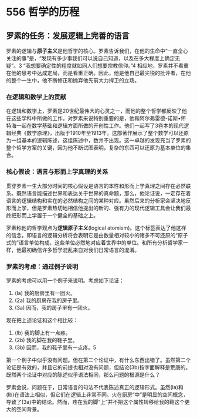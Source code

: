 # 556 哲学的历程

## 罗素的任务：发展逻辑上完善的语言

罗素的逻辑与**原子主义**是他哲学的核心。罗素告诉我们，在他的生命中“一直全心关注的事”是，“发现有多少事我们可以说自己知道，以及在多大程度上确定无疑”。3 “我想要确定性的程度就如同人们想要宗教信仰。”4 相应地，罗素并不看重在他的思考中达成定局，而是看重正确。因此，他是他自己最尖锐的批评者，在他的整个一生中，他不断修正和抛弃他先前大力捍卫的立场。

### 在逻辑和数学上的贡献

在逻辑和数学上，罗素是20世纪最伟大的心灵之一，而他的整个哲学都反映了他在这些学科中所做的工作。对罗素来说特别重要的是，他和阿尔弗雷德-诺斯•怀特海一起在数学基础和逻辑方面所做的开创性工作。他们一起写了3卷本的现代逻辑经典《数学原理》，出版于1910年至1913年。这部著作展示了整个数学可以还原为一组基本的逻辑陈述，这组陈述中，数并不出现。这一卓越的发现充当了罗素的整个哲学方案的关键，因为他不断试图表明，复杂的东西可以还原为基本单位的集合。

### 核心假设：语言与形而上学真理的关系

贯穿罗素一生大部分时间的核心假设是语言的本性和形而上学真理之间存在必然联系。既然语言能描述世界和表达关于世界的真命题，那么，他论证说，一定存在着语言的逻辑结构和实在的必然结构之间的某种对应。虽然后来的分析家会坚决地反形而上学，但是罗素热切地相信他提出的新的、强有力的现代逻辑工具会让我们最终把形而上学置于一个健全的基础之上。

罗素称他的哲学观点为**逻辑原子主义**(logical atomism)。这个标签表达了他这样的信念，即语言的逻辑分析将会表明它是由数量相对较小的诸多不可还原的“原子式的”语言单位构成，这些单位必然地对应着世界中的单位。和所有分析哲学家一样，他最初确信许多哲学混乱来自对我们日常语言的混淆。

### 罗素的考虑：通过例子说明

罗素的考虑可以用一个例子来说明。考虑如下论证：

1. (la) 我的厨房里有一团火。
2. (2a) 我的厨房在我的房子里。
3. (3a) 因而，我的房子里有一团火。

现在把上述论证和这个相比较：

1. (lb) 我的脚上有一点疼。
2. (2b) 我的脚在我的鞋子里。
3. (3b) 因而，我的鞋子里有一点疼。5

第一个例子中似乎没有问题。但在第二个论证中，有什么东西出错了。虽然第二个论证是有效的，并且它的前提也相对没有问题，但结论(3b)按字面解释是荒唐的。既然两个论证中对应的陈述似乎语法相同，那么问题的根源是什么？

罗素会说，问题在于，日常语言的句法不代表陈述真正的逻辑形式。虽然(la)和(lb)在语法上相似，但它们在逻辑上非常不同。火在厨房“中”是明显的空间概念，导致了(3a)中的结论。然而，疼在我的脚“上”并不把这个属性转移给我的鞋这个更大的空间背景。